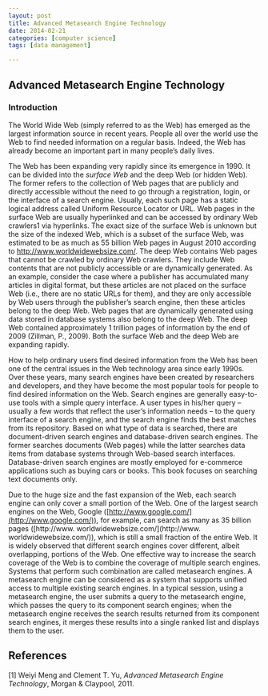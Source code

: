 ```yaml
---
layout: post
title: Advanced Metasearch Engine Technology
date: 2014-02-21
categories: [computer science]
tags: [data management]

---
```


Advanced Metasearch Engine Technology
---
### Introduction

The World Wide Web (simply referred to as the Web) has emerged as the largest information source in recent years. People all over the world use the Web to find needed information on a regular basis. Indeed, the Web has already become an important part in many people’s daily lives.
The Web has been expanding very rapidly since its emergence in 1990. It can be divided into the *surface Web* and the deep Web (or hidden Web). The former refers to the collection of Web pages that are publicly and directly accessible without the need to go through a registration, login, or the interface of a search engine. Usually, each such page has a static logical address called Uniform Resource Locator or URL. Web pages in the surface Web are usually hyperlinked and can be accessed by ordinary Web crawlers1 via hyperlinks. The exact size of the surface Web is unknown but the size of the indexed Web, which is a subset of the surface Web, was estimated to be as much as 55 billion Web pages in August 2010 according to http://www.worldwidewebsize.com/. The deep Web contains Web pages that cannot be crawled by ordinary Web crawlers. They include Web contents that are not publicly accessible or are dynamically generated. As an example, consider the case where a publisher has accumulated many articles in digital format, but these articles are not placed on the surface Web (i.e., there are no static URLs for them), and they are only accessible by Web users through the publisher’s search engine, then these articles belong to the deep Web. Web pages that are dynamically generated using data stored in database systems also belong to the deep Web. The deep Web contained approximately 1 trillion pages of information by the end of 2009 (Zillman, P., 2009). Both the surface Web and the deep Web are expanding rapidly.
How to help ordinary users find desired information from the Web has been one of the central issues in the Web technology area since early 1990s. Over these years, many search engines have been created by researchers and developers, and they have become the most popular tools for people to find desired information on the Web. Search engines are generally easy-to-use tools with a simple query interface. A user types in his/her query – usually a few words that reflect the user’s information needs – to the query interface of a search engine, and the search engine finds the best matches from its repository. Based on what type of data is searched, there are document-driven search engines and database-driven search engines. The former searches documents (Web pages) while the latter searches data items from database systems through Web-based search interfaces. Database-driven search engines are mostly employed for e-commerce applications such as buying cars or books. This book focuses on searching text documents only.
Due to the huge size and the fast expansion of the Web, each search engine can only cover a small portion of the Web. One of the largest search engines on the Web, Google ([http://www.google.com/](http://www.google.com/)), for example, can search as many as 35 billion pages ([http://www. worldwidewebsize.com/](http://www. worldwidewebsize.com/)), which is still a small fraction of the entire Web. It is widely observed that different search engines cover different, albeit overlapping, portions of the Web. One effective way to increase the search coverage of the Web is to combine the coverage of multiple search engines. Systems that perform such combination are called metasearch engines. A metasearch engine can be considered as a system that supports unified access to multiple existing search engines. In a typical session, using a metasearch engine, the user submits a query to the metasearch engine, which passes the query to its component search engines; when the metasearch engine receives the search results returned from its component search engines, it merges these results into a single ranked list and displays them to the user.
References
---
[1] Weiyi Meng and Clement T. Yu, *Advanced Metasearch Engine Technology*, Morgan & Claypool, 2011.